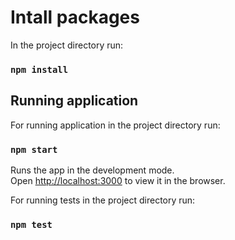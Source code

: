 
# Intall packages

In the project directory run:

### `npm install`


## Running application

For running application in the project directory run:

### `npm start`

Runs the app in the development mode.\
Open [http://localhost:3000](http://localhost:3000) to view it in the browser.

For running tests in the project directory run:

### `npm test`

